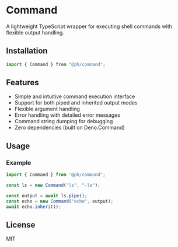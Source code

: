 # Command

A lightweight TypeScript wrapper for executing shell commands with flexible output
handling.

## Installation

```ts
import { Command } from "@ph/command";
```

## Features

- Simple and intuitive command execution interface
- Support for both piped and inherited output modes
- Flexible argument handling
- Error handling with detailed error messages
- Command string dumping for debugging
- Zero dependencies (built on Deno.Command)

## Usage

### Example

```ts
import { Command } from "@ph/command";

const ls = new Command("ls", "-la");

const output = await ls.pipe();
const echo = new Command("echo", output);
await echo.inherit();
```

## License

MIT
